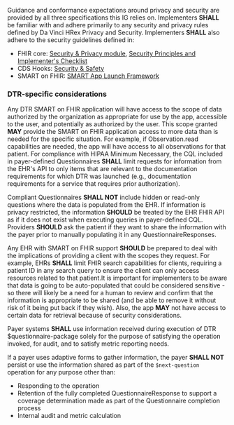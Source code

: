 Guidance and conformance expectations around privacy and security are provided by all three specifications this IG relies on. Implementers **SHALL** be familiar with and adhere primarily to any security and privacy rules defined by Da Vinci HRex Privacy and Security.
Implementers **SHALL** also adhere to the security guidelines defined in:
* FHIR core: [Security & Privacy module](http://hl7.org/fhir/R4/secpriv-module.html), [Security Principles and Implementer's Checklist](http://hl7.org/fhir/R4/safety.html)
* CDS Hooks: [Security & Safety](https://cds-hooks.hl7.org/2.0/#security-and-safety)
* SMART on FHIR: [SMART App Launch Framework](https://www.hl7.org/fhir/smart-app-launch/)

### DTR-specific considerations
Any DTR SMART on FHIR application will have access to the scope of data authorized by the organization as appropriate for use by the app, accessible to the user, and potentially as authorized by the user. This scope granted **MAY** provide the SMART on FHIR application access to more data than is needed for the specific situation. For example, if Observation.read capabilities are needed, the app will have access to all observations for that patient. For compliance with HIPAA Minimum Necessary, the CQL included in payer-defined Questionnaires **SHALL** limit requests for information from the EHR's API to only items that are relevant to the documentation requirements for which DTR was launched (e.g., documentation requirements for a service that requires prior authorization).

Compliant Questionnaires **SHALL NOT** include hidden or read-only questions where the data is populated from the EHR. If information is privacy restricted, the information **SHOULD** be treated by the EHR FHIR API as if it does not exist when executing queries in payer-defined CQL. Providers **SHOULD** ask the patient if they want to share the information with the payer prior to manually populating it in any QuestionnaireResponses.

Any EHR with SMART on FHIR support **SHOULD** be prepared to deal with the implications of providing a client with the scopes they request. For example, EHRs **SHALL** limit FHIR search capabilities for clients, requiring a patient ID in any search query to ensure the client can only access resources related to that patient.It is important for implementers to be aware that data is going to be auto-populated that could be considered sensitive - so there will likely be a need for a human to review and confirm that the information is appropriate to be shared (and be able to remove it without risk of it being put back if they wish). Also, the app **MAY** not have access to certain data for retrieval because of security considerations.

Payer systems **SHALL** use information received during execution of DTR $questionnaire-package solely for the purpose of satisfying the operation invoked, for audit, and to satisfy metric reporting needs.

If a payer uses adaptive forms to gather information, the payer **SHALL NOT** persist or use the information shared as part of the `$next-question` operation for any purpose other than:
* Responding to the operation
* Retention of the fully completed QuestionnaireResponse to support a coverage determination made as part of the Questionnaire completion process
* Internal audit and metric calculation

